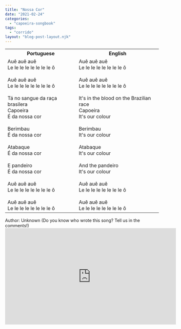 ```yaml
---
title: "Nossa Cor"
date: "2021-02-24"
categories: 
  - "capoeira-songbook"
tags: 
  - "corrido"
layout: "blog-post-layout.njk"
---
```


<table class="capoeira-table">
    <tr class="header-row">
        <th>Portuguese</th>
        <th>English</th>
    </tr>
    <tr>
        <td>Auê auê auê<br>
Le le le le le le le le ô<br>
<br>
Auê auê auê<br>
Le le le le le le le le ô<br>
<br>
Tá no sangue da raça brasilera<br>
Capoeira<br>
É da nossa cor<br>
<br>
Berimbau<br>
É da nossa cor<br>
<br>
Atabaque<br>
É da nossa cor<br>
<br>
E pandeiro<br>
É da nossa cor<br>
<br>
Auê auê auê<br>
Le le le le le le le le ô<br>
<br>
Auê auê auê<br>
Le le le le le le le le ô</td>
        <td>Auê auê auê<br>
Le le le le le le le le ô<br>
<br>
Auê auê auê<br>
Le le le le le le le le ô<br>
<br>
It's in the blood on the Brazilian race<br>
Capoeira<br>
It's our colour<br>
<br>
Berimbau<br>
It's our colour<br>
<br>
Atabaque<br>
It's our colour<br>
<br>
And the pandeiro<br>
It's our colour<br>
<br>
Auê auê auê<br>
Le le le le le le le le ô<br>
<br>
Auê auê auê<br>
Le le le le le le le le ô</td>
    </tr>
</table>

<figcaption>
Author: Unknown (Do you know who wrote this song? Tell us in the comments!)
</figcaption>

<iframe width="560" height="315" src="https://www.youtube.com/embed/dN8wGSjhgf0" title="YouTube video player" frameborder="0" allow="accelerometer; autoplay; clipboard-write; encrypted-media; gyroscope; picture-in-picture" allowfullscreen></iframe>